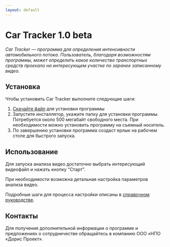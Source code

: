 ```yaml
---
layout: default
---
```


# Car Tracker 1.0 beta


_Car Tracker — программа для определения интенсивности автомобильного потока. Пользователь, благодаря возможностям программы, может определить какое количество транспортных средств проехало на интересующем участке по заранее записанному видео._


## Установка

Чтобы установить Car Tracker выполните следующие шаги:

1. [Скачайте файл](./another-page.html) для установки программы 
2. Запустите инсталлятор, укажите папку для установки программы.
Потребуется около 500 мегабайт свободного места. При необходимости можно установить программу на съемный носитель.
3. По завершению установки программа создаст ярлык на рабочем столе для быстрого запуска.


## Использование

Для запуска анализа видео достаточно выбрать интересующий видеофайл и нажать кнопку "Старт".

При необходимости возможна детальная настройка параметров анализа видео. 

Подробные шаги для процесса настройки описаны в [справочном руководстве](./user_manual.html).

## Контакты

Для получения дополнительной информации о программе и предложениях о сотрудничестве 
обращайтесь в компанию ООО «НПО «Дорис Проект». 